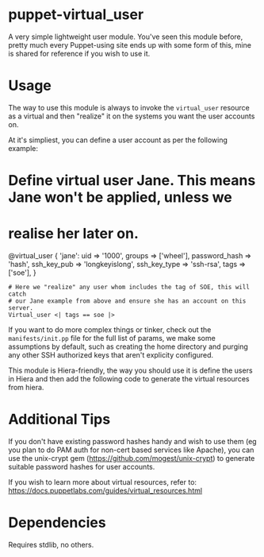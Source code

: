 # puppet-virtual_user

A very simple lightweight user module. You've seen this module before, pretty
much every Puppet-using site ends up with some form of this, mine is shared
for reference if you wish to use it.

# Usage

The way to use this module is always to invoke the `virtual_user` resource as
a virtual and then "realize" it on the systems you want the user accounts on.

At it's simpliest, you can define a user account as per the following example:

   # Define virtual user Jane. This means Jane won't be applied, unless we
   # realise her later on.
   @virtual_user { 'jane':
      uid           => '1000',
      groups        => ['wheel'],
      password_hash => 'hash',
      ssh_key_pub   => 'longkeyislong',
      ssh_key_type  => 'ssh-rsa',
      tags          => ['soe'],
    }
    
    # Here we "realize" any user whom includes the tag of SOE, this will catch
    # our Jane example from above and ensure she has an account on this server.
    Virtual_user <| tags == soe |>


If you want to do more complex things or tinker, check out the
`manifests/init.pp` file for the full list of params, we make some assumptions
by default, such as creating the home directory and purging any other SSH
authorized keys that aren't explicity configured.

This module is Hiera-friendly, the way you should use it is define the users in
Hiera and then add the following code to generate the virtual resources from
hiera.



# Additional Tips

If you don't have existing password hashes handy and wish to use them (eg you
plan to do PAM auth for non-cert based services like Apache), you can use the
unix-crypt gem (https://github.com/mogest/unix-crypt) to generate suitable
password hashes for user accounts.

If you wish to learn more about virtual resources, refer to:
https://docs.puppetlabs.com/guides/virtual_resources.html



# Dependencies

Requires stdlib, no others.


